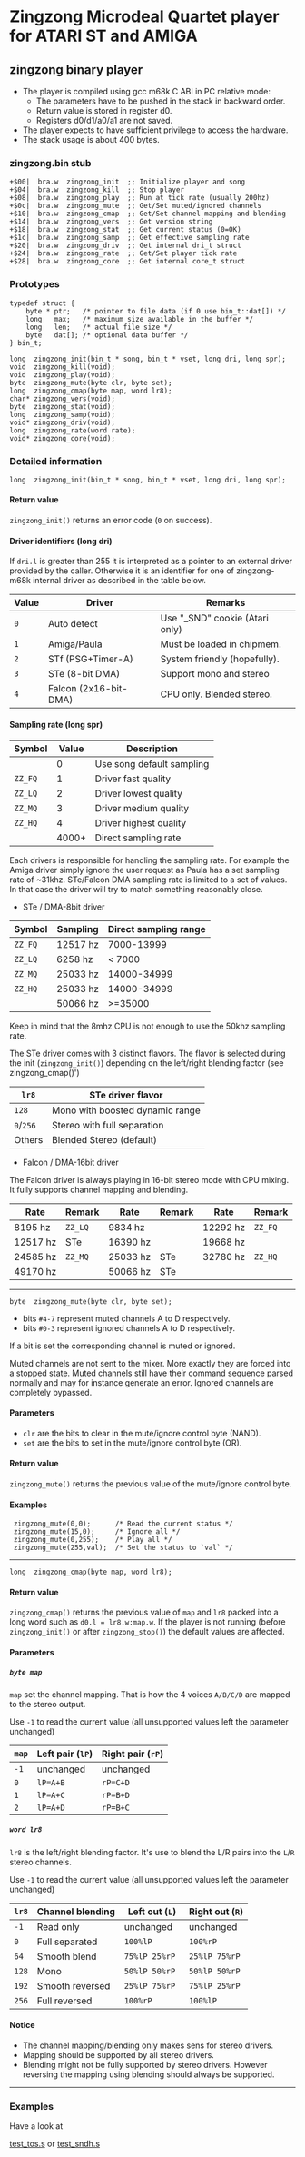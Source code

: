 # Zingzong Microdeal Quartet player for ATARI ST and AMIGA

## zingzong binary player

 * The player is compiled using gcc m68k C ABI in PC relative mode:
   * The parameters have to be pushed in the stack in backward order.
   * Return value is stored in register d0.
   * Registers d0/d1/a0/a1 are not saved.
 * The player expects to have sufficient privilege to access the hardware.
 * The stack usage is about 400 bytes.


### zingzong.bin stub

	+$00|  bra.w  zingzong_init  ;; Initialize player and song
	+$04|  bra.w  zingzong_kill  ;; Stop player
	+$08|  bra.w  zingzong_play  ;; Run at tick rate (usually 200hz)
	+$0c|  bra.w  zingzong_mute  ;; Get/Set muted/ignored channels
	+$10|  bra.w  zingzong_cmap  ;; Get/Set channel mapping and blending
	+$14|  bra.w  zingzong_vers  ;; Get version string
	+$18|  bra.w  zingzong_stat  ;; Get current status (0=OK)
	+$1c|  bra.w  zingzong_samp  ;; Get effective sampling rate
	+$20|  bra.w  zingzong_driv  ;; Get internal dri_t struct
	+$24|  bra.w  zingzong_rate  ;; Get/Set player tick rate
	+$28|  bra.w  zingzong_core  ;; Get internal core_t struct


### Prototypes

	typedef struct {
		byte * ptr;   /* pointer to file data (if 0 use bin_t::dat[]) */
		long   max;   /* maximum size available in the buffer */
		long   len;   /* actual file size */
		byte   dat[]; /* optional data buffer */
	} bin_t;

	long  zingzong_init(bin_t * song, bin_t * vset, long dri, long spr);
	void  zingzong_kill(void);
	void  zingzong_play(void);
	byte  zingzong_mute(byte clr, byte set);
	long  zingzong_cmap(byte map, word lr8);
	char* zingzong_vers(void);
	byte  zingzong_stat(void);
	long  zingzong_samp(void);
	void* zingzong_driv(void);
	long  zingzong_rate(word rate);
	void* zingzong_core(void);


### Detailed information

	long  zingzong_init(bin_t * song, bin_t * vset, long dri, long spr);

#### Return value

`zingzong_init()` returns an error code (`0` on success).

#### Driver identifiers (long dri)

 If `dri.l` is greater than 255 it is interpreted as a pointer to an
 external driver provided by the caller. Otherwise it is an identifier
 for one of zingzong-m68k internal driver as described in the table
 below.

 |  Value |           Driver         |             Remarks            |
 |--------|--------------------------|--------------------------------|
 |   `0`  |  Auto detect             | Use "_SND" cookie (Atari only) |
 |   `1`  |  Amiga/Paula             | Must be loaded in chipmem.     |
 |   `2`  |  STf (PSG+Timer-A)       | System friendly (hopefully).   |
 |   `3`  |  STe (8-bit DMA)         | Support mono and stereo        |
 |   `4`  |  Falcon (2x16-bit-DMA)   | CPU only. Blended stereo.      |

#### Sampling rate (long spr)

 | Symbol  | Value |       Description           |
 |---------|-------|-----------------------------|
 |         |   0   |  Use song default sampling  |
 | `ZZ_FQ` |   1   |  Driver fast quality        |
 | `ZZ_LQ` |   2   |  Driver lowest quality      |
 | `ZZ_MQ` |   3   |  Driver medium quality      |
 | `ZZ_HQ` |   4   |  Driver highest quality     |
 |         | 4000+ |  Direct sampling rate       |

 Each drivers is responsible for handling the sampling rate. For
 example the Amiga driver simply ignore the user request as Paula has
 a set sampling rate of ~31khz. STe/Falcon DMA sampling rate is
 limited to a set of values. In that case the driver will try to match
 something reasonably close.

 * STe / DMA-8bit driver

 | Symbol  | Sampling | Direct sampling range |
 |---------|----------|-----------------------|
 | `ZZ_FQ` | 12517 hz | 7000-13999            |
 | `ZZ_LQ` |  6258 hz | < 7000                |
 | `ZZ_MQ` | 25033 hz | 14000-34999           |
 | `ZZ_HQ` | 25033 hz | 14000-34999           |
 |         | 50066 hz | >=35000               |

 Keep in mind that the 8mhz CPU is not enough to use the 50khz
 sampling rate.

 The STe driver comes with 3 distinct flavors. The flavor is selected
 during the init (`zingzong_init()`) depending on the left/right
 blending factor (see zingzong_cmap()')

 |   `lr8`   | STe driver flavor               |
 |-----------|---------------------------------|
 |   `128`   | Mono with boosted dynamic range |
 | `0`/`256` | Stereo with full separation     |
 |  Others   | Blended Stereo (default)        |


 * Falcon / DMA-16bit driver

 The Falcon driver is always playing in 16-bit stereo mode with CPU
 mixing. It fully supports channel mapping and blending.

 |   Rate   | Remark  |   Rate   | Remark  |   Rate   | Remark  |
 |----------|---------|----------|---------|----------|---------|
 |  8195 hz | `ZZ_LQ` |  9834 hz |         | 12292 hz | `ZZ_FQ` |
 | 12517 hz | STe     | 16390 hz |         | 19668 hz |         |
 | 24585 hz | `ZZ_MQ` | 25033 hz | STe     | 32780 hz | `ZZ_HQ` |
 | 49170 hz |         | 50066 hz | STe     |          |         |


--------------------------------------------------------------------------

	byte  zingzong_mute(byte clr, byte set);

  * bits `#4-7` represent muted channels A to D respectively.
  * bits `#0-3` represent ignored channels A to D respectively.

 If a bit is set the corresponding channel is muted or ignored.

 Muted channels are not sent to the mixer. More exactly they are
 forced into a stopped state. Muted channels still have their command
 sequence parsed normally and may for instance generate an
 error. Ignored channels are completely bypassed.

#### Parameters

* `clr` are the bits to clear in the mute/ignore control byte (NAND).
* `set` are the bits to set  in the mute/ignore control byte (OR).

#### Return value

`zingzong_mute()` returns the previous value of the mute/ignore
control byte.

#### Examples

	 zingzong_mute(0,0);      /* Read the current status */
	 zingzong_mute(15,0);     /* Ignore all */
	 zingzong_mute(0,255);    /* Play all */
	 zingzong_mute(255,val);  /* Set the status to `val` */

--------------------------------------------------------------------------

	long  zingzong_cmap(byte map, word lr8);

#### Return value

`zingzong_cmap()` returns the previous value of `map` and `lr8` packed
into a long word such as `d0.l = lr8.w:map.w`. If the player is not
running (before `zingzong_init()` or after `zingzong_stop()`) the
default values are affected.

#### Parameters

##### `byte map`

`map` set the channel mapping. That is how the 4 voices `A/B/C/D` are
mapped to the stereo output.

Use `-1` to read the current value (all unsupported values left the
parameter unchanged)


  | `map` |  Left pair (`lP`) | Right pair (`rP`) |
  |-------|-------------------|-------------------|
  | `-1`  |         unchanged | unchanged         |
  |  `0`  |          `lP=A+B` | `rP=C+D`          |
  |  `1`  |          `lP=A+C` | `rP=B+D`          |
  |  `2`  |          `lP=A+D` | `rP=B+C`          |


##### `word lr8`

`lr8` is the left/right blending factor. It's use to blend the L/R
pairs into the `L`/`R` stereo channels.

Use `-1` to read the current value (all unsupported values left the
parameter unchanged)

  | `lr8`  | Channel blending | Left out (`L`) | Right out (`R`) |
  |--------|------------------|----------------|-----------------|
  |  `-1`  | Read only        |    unchanged   |    unchanged    |
  |   `0`  | Full separated   |    `100%lP`    |    `100%rP`     |
  |  `64`  | Smooth blend     | `75%lP 25%rP ` |  `25%lP 75%rP`  |
  |  `128` | Mono             | `50%lP 50%rP`  |  `50%lP 50%rP`  |
  |  `192` | Smooth reversed  | `25%lP 75%rP`  |  `75%lP 25%rP`  |
  |  `256` | Full reversed    |    `100%rP`    |    `100%lP`     |


#### Notice

  * The channel mapping/blending only makes sens for stereo drivers.
  * Mapping should be supported by all stereo drivers.
  * Blending might not be fully supported by stereo drivers. However
	reversing the mapping using blending should always be supported.

--------------------------------------------------------------------------

### Examples

Have a look at

[test_tos.s](http://github.com/benjihan/zingzong/blob/master/src/zz-m68k/test_tos.s)
 or
[test_sndh.s](http://github.com/benjihan/zingzong/blob/master/src/zz-m68k/test_sndh.s)
